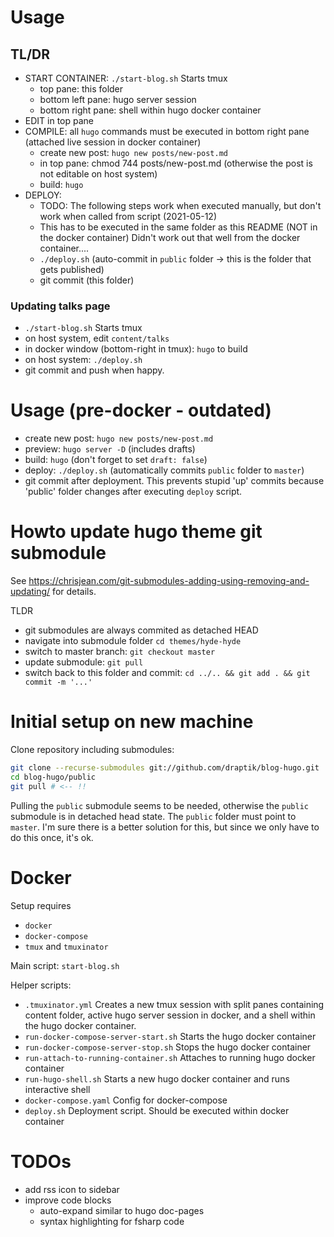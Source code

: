 # Usage

## TL/DR

- START CONTAINER: `./start-blog.sh` Starts tmux
  - top pane: this folder
  - bottom left pane: hugo server session
  - bottom right pane: shell within hugo docker container
- EDIT in top pane
- COMPILE: all `hugo` commands must be executed in bottom right pane (attached live session in docker container)
  - create new post: `hugo new posts/new-post.md`
  - in top pane: chmod 744 posts/new-post.md (otherwise the post is not editable on host system)
  - build: `hugo`
- DEPLOY:
  - TODO: The following steps work when executed manually, but don't work when called from script
    (2021-05-12)
  - This has to be executed in the same folder as this README (NOT in the docker container) Didn't
    work out that well from the docker container....
  - `./deploy.sh` (auto-commit in `public` folder -> this is the folder that gets published)
  - git commit (this folder)

### Updating talks page

- `./start-blog.sh` Starts tmux
- on host system, edit `content/talks`
- in docker window (bottom-right in tmux): `hugo` to build
- on host system: `./deploy.sh`
- git commit and push when happy.

# Usage (pre-docker - outdated)

- create new post: `hugo new posts/new-post.md`
- preview: `hugo server -D` (includes drafts)
- build: `hugo` (don't forget to set `draft: false`)
- deploy: `./deploy.sh` (automatically commits `public` folder to `master`)
- git commit after deployment. This prevents stupid 'up' commits because 'public' folder changes
  after executing `deploy` script.

# Howto update hugo theme git submodule

See https://chrisjean.com/git-submodules-adding-using-removing-and-updating/ for details.

TLDR

- git submodules are always commited as detached HEAD
- navigate into submodule folder `cd themes/hyde-hyde`
- switch to master branch: `git checkout master`
- update submodule: `git pull`
- switch back to this folder and commit: `cd ../.. && git add . && git commit -m '...'`

# Initial setup on new machine

Clone repository including submodules:

```sh
git clone --recurse-submodules git://github.com/draptik/blog-hugo.git
cd blog-hugo/public
git pull # <-- !!
```

Pulling the `public` submodule seems to be needed, otherwise the `public` submodule is in detached
head state. The `public` folder must point to `master`. I'm sure there is a better solution for this, 
but since we only have to do this once, it's ok.

# Docker

Setup requires 

- `docker`
- `docker-compose`
- `tmux` and `tmuxinator`

Main script: `start-blog.sh`

Helper scripts:

- `.tmuxinator.yml` Creates a new tmux session with split panes containing content folder, active hugo server session in docker, and a shell within the hugo docker container.
- `run-docker-compose-server-start.sh` Starts the hugo docker container
- `run-docker-compose-server-stop.sh` Stops the hugo docker container
- `run-attach-to-running-container.sh` Attaches to running hugo docker container
- `run-hugo-shell.sh` Starts a new hugo docker container and runs interactive shell
- `docker-compose.yaml` Config for docker-compose
- `deploy.sh` Deployment script. Should be executed within docker container

# TODOs

- add rss icon to sidebar
- improve code blocks
    - auto-expand similar to hugo doc-pages
    - syntax highlighting for fsharp code
